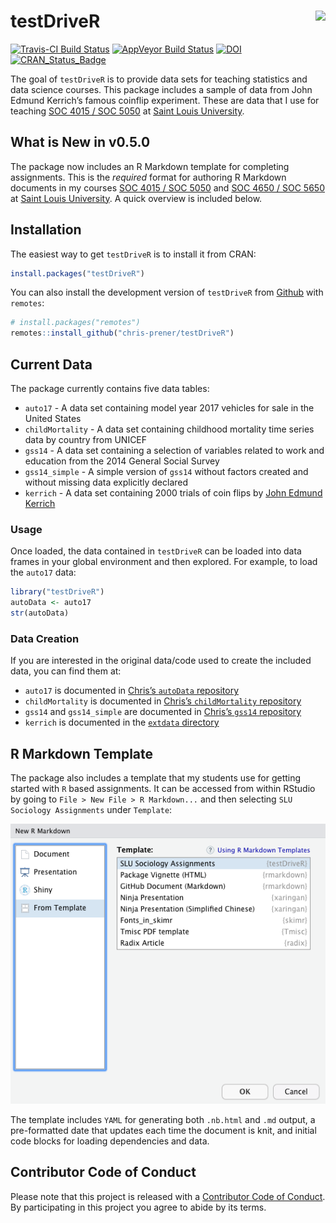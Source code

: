 
<!-- README.md is generated from README.Rmd. Please edit that file -->

# testDriveR <img src="man/figures/logo.png" align="right" />

[![Travis-CI Build
Status](https://travis-ci.org/chris-prener/testDriveR.svg?branch=master)](https://travis-ci.org/chris-prener/testDriveR)
[![AppVeyor Build
Status](https://ci.appveyor.com/api/projects/status/github/chris-prener/testDriveR?branch=master&svg=true)](https://ci.appveyor.com/project/chris-prener/testDriveR)
[![DOI](https://zenodo.org/badge/95270521.svg)](https://zenodo.org/badge/latestdoi/95270521)
[![CRAN\_Status\_Badge](http://www.r-pkg.org/badges/version/testDriveR)](https://cran.r-project.org/package=testDriveR)

The goal of `testDriveR` is to provide data sets for teaching statistics
and data science courses. This package includes a sample of data from
John Edmund Kerrich’s famous coinflip experiment. These are data that I
use for teaching [SOC 4015 / SOC 5050](https://slu-soc5050.github.io) at
[Saint Louis University](https://slu.edu).

## What is New in v0.5.0

The package now includes an R Markdown template for completing
assignments. This is the *required* format for authoring R Markdown
documents in my courses [SOC 4015 /
SOC 5050](https://slu-soc5050.github.io) and [SOC 4650 /
SOC 5650](https://slu-soc5650.github.io) at [Saint Louis
University](https://slu.edu). A quick overview is included below.

## Installation

The easiest way to get `testDriveR` is to install it from CRAN:

``` r
install.packages("testDriveR")
```

You can also install the development version of `testDriveR` from
[Github](https://github.com/chris-prener/testDriveR) with `remotes`:

``` r
# install.packages("remotes")
remotes::install_github("chris-prener/testDriveR")
```

## Current Data

The package currently contains five data tables:

  - `auto17` - A data set containing model year 2017 vehicles for sale
    in the United States
  - `childMortality` - A data set containing childhood mortality time
    series data by country from UNICEF
  - `gss14` - A data set containing a selection of variables related to
    work and education from the 2014 General Social Survey
  - `gss14_simple` - A simple version of `gss14` without factors created
    and without missing data explicitly declared
  - `kerrich` - A data set containing 2000 trials of coin flips by [John
    Edmund Kerrich](https://en.wikipedia.org/wiki/John_Edmund_Kerrich)

### Usage

Once loaded, the data contained in `testDriveR` can be loaded into data
frames in your global environment and then explored. For example, to
load the `auto17` data:

``` r
library("testDriveR")
autoData <- auto17
str(autoData)
```

### Data Creation

If you are interested in the original data/code used to create the
included data, you can find them at:

  - `auto17` is documented in [Chris’s `autoData`
    repository](https://github.com/chris-prener/autoData)
  - `childMortality` is documented in [Chris’s `childMortality`
    repository](https://github.com/chris-prener/childMortality)
  - `gss14` and `gss14_simple` are documented in [Chris’s `gss14`
    repository](https://github.com/chris-prener/gss14)
  - `kerrich` is documented in the [`extdata`
    directory](/inst/extdata/kerrich.R)

## R Markdown Template

The package also includes a template that my students use for getting
started with `R` based assignments. It can be accessed from within
RStudio by going to `File > New File > R Markdown...` and then selecting
`SLU Sociology Assignments` under `Template`:

![](man/figures/template.png)

The template includes `YAML` for generating both `.nb.html` and `.md`
output, a pre-formatted date that updates each time the document is
knit, and initial code blocks for loading dependencies and data.

## Contributor Code of Conduct

Please note that this project is released with a [Contributor Code of
Conduct](.github/CODE_OF_CONDUCT.md). By participating in this project
you agree to abide by its terms.
